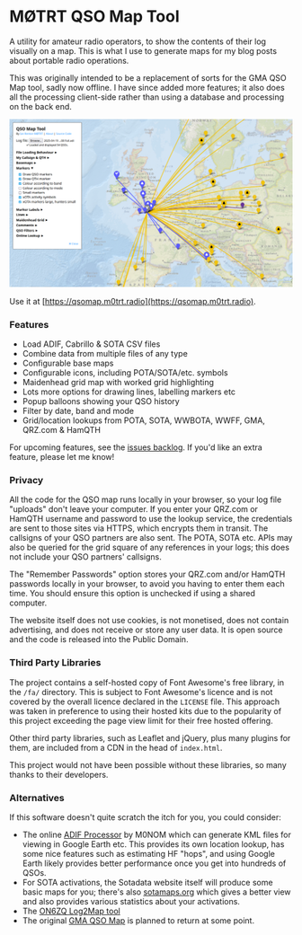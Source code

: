 # MØTRT QSO Map Tool

A utility for amateur radio operators, to show the contents of their log visually on a map. This is what I use to generate maps for my blog posts about portable radio operations.

This was originally intended to be a replacement of sorts for the GMA QSO Map tool, sadly now offline. I have since added more features; it also does all the processing client-side rather than using a database and processing on the back end.

![Screenshot](/img/screenshot.png)

Use it at [https://qsomap.m0trt.radio](https://qsomap.m0trt.radio).

### Features

* Load ADIF, Cabrillo & SOTA CSV files
* Combine data from multiple files of any type
* Configurable base maps
* Configurable icons, including POTA/SOTA/etc. symbols
* Maidenhead grid map with worked grid highlighting
* Lots more options for drawing lines, labelling markers etc
* Popup balloons showing your QSO history
* Filter by date, band and mode
* Grid/location lookups from POTA, SOTA, WWBOTA, WWFF, GMA, QRZ.com & HamQTH

For upcoming features, see the [issues backlog](https://github.com/ianrenton/qsomap/issues). If you'd like an extra feature, please let me know!

### Privacy

All the code for the QSO map runs locally in your browser, so your log file "uploads" don't leave your computer. If you enter your QRZ.com or HamQTH username and password to use the lookup service, the credentials are sent to those sites via HTTPS, which encrypts them in transit. The callsigns of your QSO partners are also sent. The POTA, SOTA etc. APIs may also be queried for the grid square of any references in your logs; this does not include your QSO partners' callsigns.

The "Remember Passwords" option stores your QRZ.com and/or HamQTH passwords locally in your browser, to avoid you having to enter them each time. You should ensure this option is unchecked if using a shared computer.

The website itself does not use cookies, is not monetised, does not contain advertising, and does not receive or store any user data. It is open source and the code is released into the Public Domain.

### Third Party Libraries

The project contains a self-hosted copy of Font Awesome's free library, in the `/fa/` directory. This is subject to Font Awesome's licence and is not covered by the overall licence declared in the `LICENSE` file. This approach was taken in preference to using their hosted kits due to the popularity of this project exceeding the page view limit for their free hosted offering.

Other third party libraries, such as Leaflet and jQuery, plus many plugins for them, are included from a CDN in the head of `index.html`.

This project would not have been possible without these libraries, so many thanks to their developers.

### Alternatives

If this software doesn't quite scratch the itch for you, you could consider:

* The online [ADIF Processor](https://www.adif.uk/) by M0NOM which can generate KML files for viewing in Google Earth etc. This provides its own location lookup, has some nice features such as estimating HF "hops", and using Google Earth likely provides better performance once you get into hundreds of QSOs.
* For SOTA activations, the Sotadata website itself will produce some basic maps for you; there's also [sotamaps.org](https://www.sotamaps.org/) which gives a better view and also provides various statistics about your activations.
* The [ON6ZQ Log2Map tool](https://on6zq.be/w/index.php/Log2Map/HomePage)
* The original [GMA QSO Map](http://qsomap.adventureradio.de/) is planned to return at some point.
